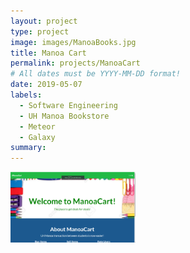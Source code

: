 ```yaml
---
layout: project
type: project
image: images/ManoaBooks.jpg
title: Manoa Cart
permalink: projects/ManoaCart
# All dates must be YYYY-MM-DD format!
date: 2019-05-07
labels:
  - Software Engineering
  - UH Manoa Bookstore
  - Meteor
  - Galaxy
summary: 
---
```

<img class="ui right floated rounded image" src="/images/ManoaCartLanding.PNG" style="max-width: 200px;" style="max-height: 400px;"/>
